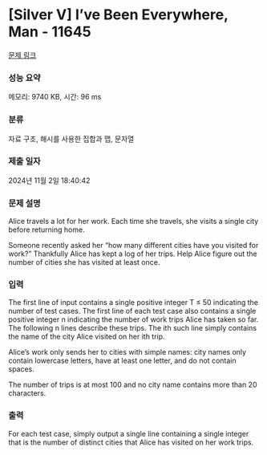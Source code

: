# [Silver V] I’ve Been Everywhere, Man - 11645 

[문제 링크](https://www.acmicpc.net/problem/11645) 

### 성능 요약

메모리: 9740 KB, 시간: 96 ms

### 분류

자료 구조, 해시를 사용한 집합과 맵, 문자열

### 제출 일자

2024년 11월 2일 18:40:42

### 문제 설명

<p>Alice travels a lot for her work. Each time she travels, she visits a single city before returning home.</p>

<p>Someone recently asked her “how many different cities have you visited for work?” Thankfully Alice has kept a log of her trips. Help Alice figure out the number of cities she has visited at least once.</p>

### 입력 

 <p>The first line of input contains a single positive integer T ≤ 50 indicating the number of test cases. The first line of each test case also contains a single positive integer n indicating the number of work trips Alice has taken so far. The following n lines describe these trips. The ith such line simply contains the name of the city Alice visited on her ith trip.</p>

<p>Alice’s work only sends her to cities with simple names: city names only contain lowercase letters, have at least one letter, and do not contain spaces.</p>

<p>The number of trips is at most 100 and no city name contains more than 20 characters.</p>

### 출력 

 <p>For each test case, simply output a single line containing a single integer that is the number of distinct cities that Alice has visited on her work trips.</p>

